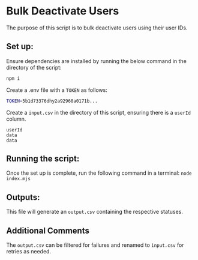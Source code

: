 # Bulk Deactivate Users

The purpose of this script is to bulk deactivate users using their user IDs.

## Set up:

Ensure dependencies are installed by running the below command in the directory of the script:

```bash
npm i
```

Create a .env file with a `TOKEN` as follows:

```bash
TOKEN=5b1d73376dhy2a92960a0171b...
```

Create a `input.csv` in the directory of this script, ensuring there is a `userId` column.

```csv
userId
data
data
```

## Running the script:

Once the set up is complete, run the following command in a terminal:
`node index.mjs`

## Outputs:

This file will generate an `output.csv` containing the respective statuses.

## Additional Comments

The `output.csv` can be filtered for failures and renamed to `input.csv` for retries as needed.
